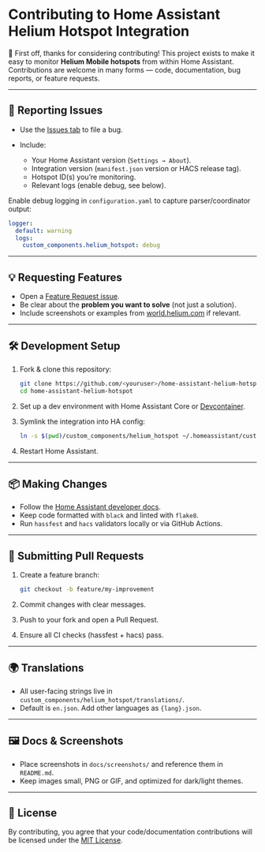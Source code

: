 # Contributing to Home Assistant Helium Hotspot Integration

🎉 First off, thanks for considering contributing! This project exists to make it easy to monitor **Helium Mobile hotspots** from within Home Assistant. Contributions are welcome in many forms — code, documentation, bug reports, or feature requests.

---

## 🐛 Reporting Issues

* Use the [Issues tab](../../issues) to file a bug.
* Include:

  * Your Home Assistant version (`Settings → About`).
  * Integration version (`manifest.json` version or HACS release tag).
  * Hotspot ID(s) you’re monitoring.
  * Relevant logs (enable debug, see below).

Enable debug logging in `configuration.yaml` to capture parser/coordinator output:

```yaml
logger:
  default: warning
  logs:
    custom_components.helium_hotspot: debug
```

---

## 💡 Requesting Features

* Open a [Feature Request issue](../../issues).
* Be clear about the **problem you want to solve** (not just a solution).
* Include screenshots or examples from [world.helium.com](https://world.helium.com) if relevant.

---

## 🛠️ Development Setup

1. Fork & clone this repository:

   ```bash
   git clone https://github.com/<youruser>/home-assistant-helium-hotspot.git
   cd home-assistant-helium-hotspot
   ```

2. Set up a dev environment with Home Assistant Core or [Devcontainer](https://developers.home-assistant.io/docs/devcontainer).

3. Symlink the integration into HA config:

   ```bash
   ln -s $(pwd)/custom_components/helium_hotspot ~/.homeassistant/custom_components/helium_hotspot
   ```

4. Restart Home Assistant.

---

## 📦 Making Changes

* Follow the [Home Assistant developer docs](https://developers.home-assistant.io/).
* Keep code formatted with `black` and linted with `flake8`.
* Run `hassfest` and `hacs` validators locally or via GitHub Actions.

---

## 🔄 Submitting Pull Requests

1. Create a feature branch:

   ```bash
   git checkout -b feature/my-improvement
   ```
2. Commit changes with clear messages.
3. Push to your fork and open a Pull Request.
4. Ensure all CI checks (hassfest + hacs) pass.

---

## 🌍 Translations

* All user-facing strings live in `custom_components/helium_hotspot/translations/`.
* Default is `en.json`. Add other languages as `{lang}.json`.

---

## 🖼️ Docs & Screenshots

* Place screenshots in `docs/screenshots/` and reference them in `README.md`.
* Keep images small, PNG or GIF, and optimized for dark/light themes.

---

## 📜 License

By contributing, you agree that your code/documentation contributions will be licensed under the [MIT License](LICENSE).